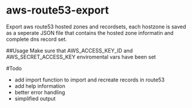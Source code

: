 # aws-route53-export
Export aws route53 hosted zones and recordsets, each hostzone is saved as a seperate JSON file that contains the hosted zone informatin and complete dns record set.

##Usage
Make sure that AWS_ACCESS_KEY_ID and AWS_SECRET_ACCESS_KEY enviromental vars have been set 

#Todo 
- add import  function to import and recreate records in route53
- add help information
- better error handling
- simplified output  
